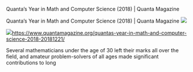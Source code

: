 Quanta’s Year in Math and Computer Science (2018) | Quanta Magazine

Quanta’s Year in Math and Computer Science (2018) | Quanta Magazine
![](../_resources/347c680e7fe56bc20b0f0385ed313d22.png)

![](../_resources/c819e18e769ce2ade0d83dfd833579d2.png)https://www.quantamagazine.org/quantas-year-in-math-and-computer-science-2018-20181221/

Several mathematicians under the age of 30 left their marks all over the field, and amateur problem-solvers of all ages made significant contributions to long